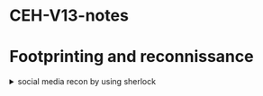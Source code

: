 # CEH-V13-notes
# Footprinting and reconnissance

<details>
<summary>social media recon by using sherlock</summary>
- google
- sublist3r
- some research websites





